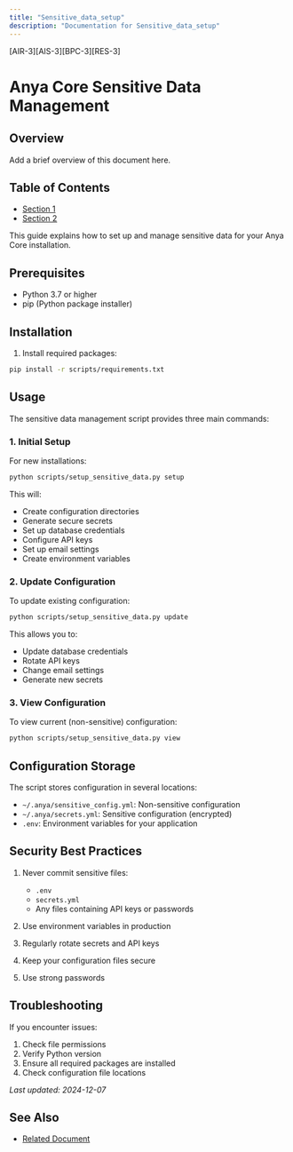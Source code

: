 ```yaml
---
title: "Sensitive_data_setup"
description: "Documentation for Sensitive_data_setup"
---
```


[AIR-3][AIS-3][BPC-3][RES-3]


<!-- markdownlint-disable MD013 line-length -->

# Anya Core Sensitive Data Management

## Overview

Add a brief overview of this document here.

## Table of Contents

- [Section 1](#section-1)
- [Section 2](#section-2)


This guide explains how to set up and manage sensitive data for your Anya Core installation.

## Prerequisites

- Python 3.7 or higher
- pip (Python package installer)

## Installation

1. Install required packages:
```bash
pip install -r scripts/requirements.txt
```

## Usage

The sensitive data management script provides three main commands:

### 1. Initial Setup

For new installations:
```bash
python scripts/setup_sensitive_data.py setup
```

This will:
- Create configuration directories
- Generate secure secrets
- Set up database credentials
- Configure API keys
- Set up email settings
- Create environment variables

### 2. Update Configuration

To update existing configuration:
```bash
python scripts/setup_sensitive_data.py update
```

This allows you to:
- Update database credentials
- Rotate API keys
- Change email settings
- Generate new secrets

### 3. View Configuration

To view current (non-sensitive) configuration:
```bash
python scripts/setup_sensitive_data.py view
```

## Configuration Storage

The script stores configuration in several locations:

- `~/.anya/sensitive_config.yml`: Non-sensitive configuration
- `~/.anya/secrets.yml`: Sensitive configuration (encrypted)
- `.env`: Environment variables for your application

## Security Best Practices

1. Never commit sensitive files:
   - `.env`
   - `secrets.yml`
   - Any files containing API keys or passwords

2. Use environment variables in production
3. Regularly rotate secrets and API keys
4. Keep your configuration files secure
5. Use strong passwords

## Troubleshooting

If you encounter issues:

1. Check file permissions
2. Verify Python version
3. Ensure all required packages are installed
4. Check configuration file locations

*Last updated: 2024-12-07*

## See Also

- [Related Document](#related-document)

